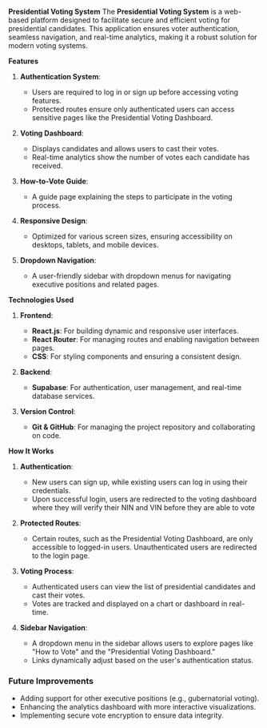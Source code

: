 **Presidential Voting System**
The **Presidential Voting System** is a web-based platform designed to facilitate secure and efficient voting for presidential candidates. This application ensures voter authentication, seamless navigation, and real-time analytics, making it a robust solution for modern voting systems.


**Features**
1. **Authentication System**:
   - Users are required to log in or sign up before accessing voting features.
   - Protected routes ensure only authenticated users can access sensitive pages like the Presidential Voting Dashboard.

2. **Voting Dashboard**:
   - Displays candidates and allows users to cast their votes.
   - Real-time analytics show the number of votes each candidate has received.

3. **How-to-Vote Guide**:
   - A guide page explaining the steps to participate in the voting process.

4. **Responsive Design**:
   - Optimized for various screen sizes, ensuring accessibility on desktops, tablets, and mobile devices.

5. **Dropdown Navigation**:
   - A user-friendly sidebar with dropdown menus for navigating executive positions and related pages.
     

**Technologies Used**

1. **Frontend**:
   - **React.js**: For building dynamic and responsive user interfaces.
   - **React Router**: For managing routes and enabling navigation between pages.
   - **CSS**: For styling components and ensuring a consistent design.
   
2. **Backend**:
   - **Supabase**: For authentication, user management, and real-time database services.
   
3. **Version Control**:
   - **Git & GitHub**: For managing the project repository and collaborating on code.


**How It Works**
 
1. **Authentication**:
   - New users can sign up, while existing users can log in using their credentials.
   - Upon successful login, users are redirected to the voting dashboard where they will verify their NIN and VIN before they are able to vote

2. **Protected Routes**:
   - Certain routes, such as the Presidential Voting Dashboard, are only accessible to logged-in users. Unauthenticated users are redirected to the login page.

3. **Voting Process**:
   - Authenticated users can view the list of presidential candidates and cast their votes.
   - Votes are tracked and displayed on a chart or dashboard in real-time.

4. **Sidebar Navigation**:
   - A dropdown menu in the sidebar allows users to explore pages like "How to Vote" and the "Presidential Voting Dashboard."
   - Links dynamically adjust based on the user's authentication status.

### **Future Improvements**
- Adding support for other executive positions (e.g., gubernatorial voting).
- Enhancing the analytics dashboard with more interactive visualizations.
- Implementing secure vote encryption to ensure data integrity.

